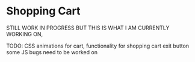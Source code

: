 # Shopping Cart 
STILL WORK IN PROGRESS BUT THIS IS WHAT I AM CURRENTLY WORKING ON, 

TODO:
CSS animations for cart,
functionality for shopping cart exit button 
some JS bugs need to be worked on

